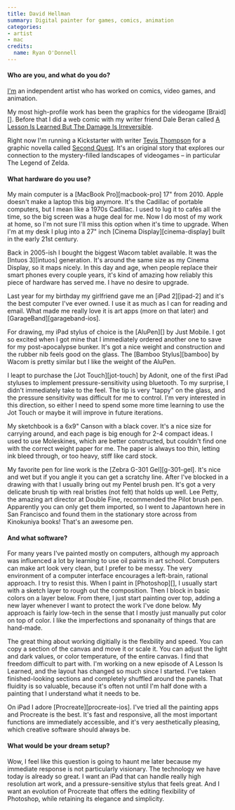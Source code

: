 ```yaml
---
title: David Hellman
summary: Digital painter for games, comics, animation
categories:
- artist
- mac
credits:
  name: Ryan O'Donnell
---
```


#### Who are you, and what do you do?

[I'm](http://www.davidhellman.net/ "David's website.") an independent artist who has worked on comics, video games, and animation.

My most high-profile work has been the graphics for the videogame [Braid][]. Before that I did a web comic with my writer friend Dale Beran called [A Lesson Is Learned But The Damage Is Irreversible](http://alessonislearned.com/ "A web comic.").

Right now I'm running a Kickstarter with writer [Tevis Thompson](http://tevisthompson.com/ "Tevis' website.") for a graphic novella called [Second Quest](http://www.kickstarter.com/projects/davidhellman/second-quest "A Kickstarter project for a graphic novel."). It's an original story that explores our connection to the mystery-filled landscapes of videogames – in particular The Legend of Zelda.

#### What hardware do you use?

My main computer is a [MacBook Pro][macbook-pro] 17" from 2010. Apple doesn't make a laptop this big anymore. It's the Cadillac of portable computers, but I mean like a 1970s Cadillac. I used to lug it to cafés all the time, so the big screen was a huge deal for me. Now I do most of my work at home, so I'm not sure I'll miss this option when it's time to upgrade. When I'm at my desk I plug into a 27" inch [Cinema Display][cinema-display] built in the early 21st century.

Back in 2005-ish I bought the biggest Wacom tablet available. It was the [Intuos 3][intuos] generation. It's around the same size as my Cinema Display, so it maps nicely. In this day and age, when people replace their smart phones every couple years, it's kind of amazing how reliably this piece of hardware has served me. I have no desire to upgrade.

Last year for my birthday my girlfriend gave me an [iPad 2][ipad-2] and it's the best computer I've ever owned. I use it as much as I can for reading and email. What made me really love it is art apps (more on that later) and [GarageBand][garageband-ios].

For drawing, my iPad stylus of choice is the [AluPen][] by Just Mobile. I got so excited when I got mine that I immediately ordered another one to save for my post-apocalypse bunker. It's got a nice weight and construction and the rubber nib feels good on the glass. The [Bamboo Stylus][bamboo] by Wacom is pretty similar but I like the weight of the AluPen.

I leapt to purchase the [Jot Touch][jot-touch] by Adonit, one of the first iPad styluses to implement pressure-sensitivity using bluetooth. To my surprise, I didn't immediately take to the feel. The tip is very "tappy" on the glass, and the pressure sensitivity was difficult for me to control. I'm very interested in this direction, so either I need to spend some more time learning to use the Jot Touch or maybe it will improve in future iterations.

My sketchbook is a 6x9" Canson with a black cover. It's a nice size for carrying around, and each page is big enough for 2-4 compact ideas. I used to use Moleskines, which are better constructed, but couldn't find one with the correct weight paper for me. The paper is always too thin, letting ink bleed through, or too heavy, stiff like card stock.

My favorite pen for line work is the [Zebra G-301 Gel][g-301-gel]. It's nice and wet but if you angle it you can get a scratchy line. After I've blocked in a drawing with that I usually bring out my Pentel brush pen. It's got a very delicate brush tip with real bristles (not felt) that holds up well. Lee Petty, the amazing art director at Double Fine, recommended the Pilot brush pen. Apparently you can only get them imported, so I went to Japantown here in San Francisco and found them in the stationary store across from Kinokuniya books! That's an awesome pen.

#### And what software?

For many years I've painted mostly on computers, although my approach was influenced a lot by learning to use oil paints in art school. Computers can make art look very clean, but I prefer to be messy. The very environment of a computer interface encourages a left-brain, rational approach. I try to resist this. When I paint in [Photoshop][], I usually start with a sketch layer to rough out the composition. Then I block in basic colors on a layer below. From there, I just start painting over top, adding a new layer whenever I want to protect the work I've done below. My approach is fairly low-tech in the sense that I mostly just manually put color on top of color. I like the imperfections and sponanaity of things that are hand-made.

The great thing about working digitially is the flexbility and speed. You can copy a section of the canvas and move it or scale it. You can adjust the light and dark values, or color temperature, of the entire canvas. I find that freedom difficult to part with. I'm working on a new episode of A Lesson Is Learned, and the layout has changed so much since I started. I've taken finished-looking sections and completely shuffled around the panels. That fluidity is so valuable, because it's often not until I'm half done with a painting that I understand what it needs to be.

On iPad I adore [Procreate][procreate-ios]. I've tried all the painting apps and Procreate is the best. It's fast and responsive, all the most important functions are immediately accessible, and it's very aesthetically pleasing, which creative software should always be.

#### What would be your dream setup?

Wow, I feel like this question is going to haunt me later because my immediate response is not particularly visionary. The technology we have today is already so great. I want an iPad that can handle really high resolution art work, and a pressure-sensitive stylus that feels great. And I want an evolution of Procreate that offers the editing flexibility of Photoshop, while retaining its elegance and simplicity.